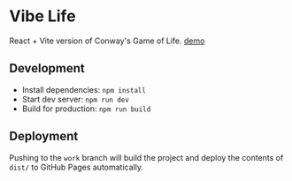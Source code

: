 # Vibe Life

React + Vite version of Conway's Game of Life.
[demo](https://elqver.github.io/vibelife/)

## Development

- Install dependencies: `npm install`
- Start dev server: `npm run dev`
- Build for production: `npm run build`

## Deployment

Pushing to the `work` branch will build the project and deploy the contents of `dist/` to GitHub Pages automatically.
